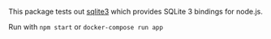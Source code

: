 This package tests out [sqlite3](https://github.com/mapbox/node-sqlite3) which provides SQLite 3 bindings for node.js.

Run with `npm start` or `docker-compose run app`